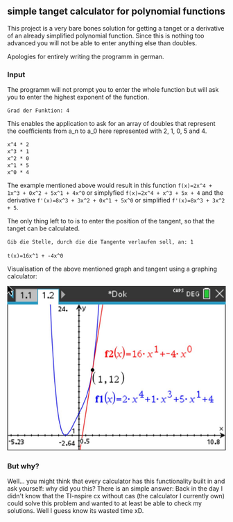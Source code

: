 ﻿## simple tanget calculator for polynomial functions
This project is a very bare bones solution for getting a tanget or a derivative of an already simplified polynomial function.
Since this is nothing too advanced you will not be able to enter anything else than doubles.

Apologies for entirely writing the programm in german.

### Input

The programm will not prompt you to enter the whole function but will ask you to enter the highest exponent of the function.
```
Grad der Funktion: 4
```
This enables the application to ask for an array of doubles that represent the coefficients from a_n to a_0 here represented with 2, 1, 0, 5 and 4.
```
x^4 * 2
x^3 * 1
x^2 * 0
x^1 * 5
x^0 * 4
```
The example mentioned above would result in this function `f(x)=2x^4 + 1x^3 + 0x^2 + 5x^1 + 4x^0` or simplyfied `f(x)=2x^4 + x^3 + 5x + 4` 
and the derivative `f'(x)=8x^3 + 3x^2 + 0x^1 + 5x^0` or simplified `f'(x)=8x^3 + 3x^2 + 5`.

The only thing left to to is to enter the position of the tangent, so that the tanget can be calculated.
```
Gib die Stelle, durch die die Tangente verlaufen soll, an: 1

t(x)=16x^1 + -4x^0
```

Visualisation of the above mentioned graph and tangent using a graphing calculator:

![Tangent of the function f(x)](tangent.jpg)

### But why?

Well... you might think that every calculator has this functionality built in and ask yourself: why did you this?
There is an simple answer: Back in the day I didn't know that the TI-nspire cx without cas (the calculator I currently own) could solve this problem
and wanted to at least be able to check my solutions. Well I guess know its wasted time xD.
